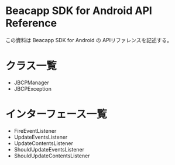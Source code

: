 Beacapp SDK for Android API Reference
=====================================

この資料は Beacapp SDK for Android の APIリファレンスを記述する。



クラス一覧
==========
- JBCPManager
- JBCPException


インターフェース一覧
====================
- FireEventListener
- UpdateEventsListener
- UpdateContentsListener
- ShouldUpdateEventsListener
- ShouldUpdateContentsListener
